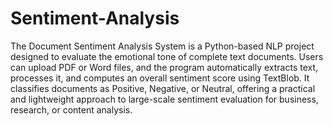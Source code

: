 # Sentiment-Analysis
The Document Sentiment Analysis System is a Python-based NLP project designed to evaluate the emotional tone of complete text documents. Users can upload PDF or Word files, and the program automatically extracts text, processes it, and computes an overall sentiment score using TextBlob. It classifies documents as Positive, Negative, or Neutral, offering a practical and lightweight approach to large-scale sentiment evaluation for business, research, or content analysis.
